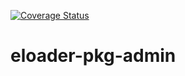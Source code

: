 [![Coverage Status](https://coveralls.io/repos/github/sul-dlss/eloader-pkg-admin/badge.svg?branch=master)](https://coveralls.io/github/sul-dlss/eloader-pkg-admin?branch=master)

# eloader-pkg-admin
